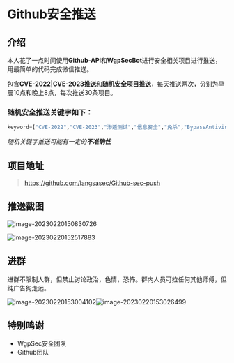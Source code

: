 # Github安全推送

## 介绍

本人花了一点时间使用**Github-API**和**WgpSecBot**进行安全相关项目进行推送，用最简单的代码完成微信推送。

包含**CVE-2022|CVE-2023推送**和**随机安全项目推送**，每天推送两次，分别为早晨10点和晚上8点，每次推送30条项目。

### 随机安全推送关键字如下：

```python
keyword=["CVE-2022","CVE-2023","渗透测试","信息安全","免杀","BypassAntivirus","Exploit","Hackone","钓鱼","社会工程学","社工","提权","SQL注入","POC","蜜罐","HVV","白帽","APT","漏洞利用","红队","RedTeam","蓝队","BlueTeam","红蓝对抗","CTF","计算机取证","密码学","ComputerForensics","应急响应","Emergencyresponse","Penetration","Pentest","内网渗透","网络攻防","网络安全","主机安全","信息收集","溯源","工控安全","IndustrialControlSafety","云安全","安全加固","基线核查","漏洞挖掘","edusrc","等级保护"]
```

*随机关键字推送可能有一定的**不准确性***

## 项目地址

> https://github.com/langsasec/Github-sec-push

## 推送截图

![image-20230220150830726](https://img2023.cnblogs.com/blog/2411575/202302/2411575-20230220150833580-158852170.png)

![image-20230220152517883](https://img2023.cnblogs.com/blog/2411575/202302/2411575-20230220152520272-1647875304.png)

## 进群

进群不限制人群，但禁止讨论政治，色情，恐怖。群内人员可拉任何其他师傅，但纯广告狗走远。



<img src="https://img2023.cnblogs.com/blog/2411575/202302/2411575-20230220153004957-184810869.png" alt="image-20230220153004102"  />![image-20230220153026499](https://img2023.cnblogs.com/blog/2411575/202302/2411575-20230220153027199-851298411.png)

## 特别鸣谢

- WgpSec安全团队
- Github团队
